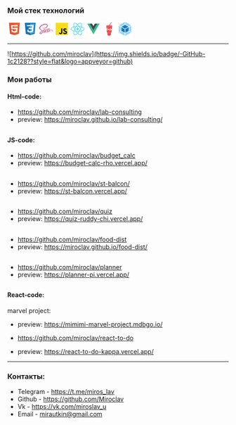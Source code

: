 ### Мой стек технологий  
![](html.png)  ![](css.png)  ![](sass.png)  ![](js.png) ![](react.png) ![](vue.png)   ![](gulp.png)  ![](webpack.png)

---

![https://github.com/miroclav](https://img.shields.io/badge/-GitHub-1c2128??style=flat&logo=appveyor=github)

### Мои работы 

#### Html-code:
* https://github.com/miroclav/lab-consulting  
* preview: https://miroclav.github.io/lab-consulting/  
##
#### JS-code:
*  https://github.com/miroclav/budget_calc  
*  preview: https://budget-calc-rho.vercel.app/
##
*  https://github.com/miroclav/st-balcon/
*  preview: https://st-balcon.vercel.app/
##
*  https://github.com/miroclav/quiz
*  preview: https://quiz-ruddy-chi.vercel.app/
##
*  https://github.com/miroclav/food-dist  
*  preview: https://miroclav.github.io/food-dist/
##
*  https://github.com/miroclav/planner
*  preview: https://planner-pi.vercel.app/
##
#### React-code:
marvel project:
*  preview: https://mimimi-marvel-project.mdbgo.io/

*  https://github.com/miroclav/react-to-do
*  preview: https://react-to-do-kappa.vercel.app/


---
### Контакты:

* Telegram - https://t.me/miros_lav
* Github - https://github.com/Miroclav
* Vk - https://vk.com/miroslav_u
* Email - mirautkin@gmail.com

